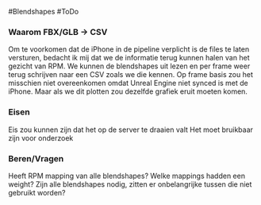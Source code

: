#Blendshapes #ToDo
### Waarom FBX/GLB -> CSV
Om te voorkomen dat de iPhone in de pipeline verplicht is de files te laten versturen, bedacht ik mij dat we de informatie terug kunnen halen van het gezicht van RPM. We kunnen de blendshapes uit lezen en per frame weer terug schrijven naar een CSV zoals we die kennen. Op frame basis zou het misschien niet overeenkomen omdat Unreal Engine niet synced is met de iPhone. Maar als we dit plotten zou dezelfde grafiek eruit moeten komen. 

### Eisen
Eis zou kunnen zijn dat het op de server te draaien valt
Het moet bruikbaar zijn voor onderzoek

### Beren/Vragen
Heeft RPM mapping van alle blendshapes?
Welke mappings hadden een weight?
Zijn alle blendshapes nodig, zitten er onbelangrijke tussen die niet gebruikt worden?

